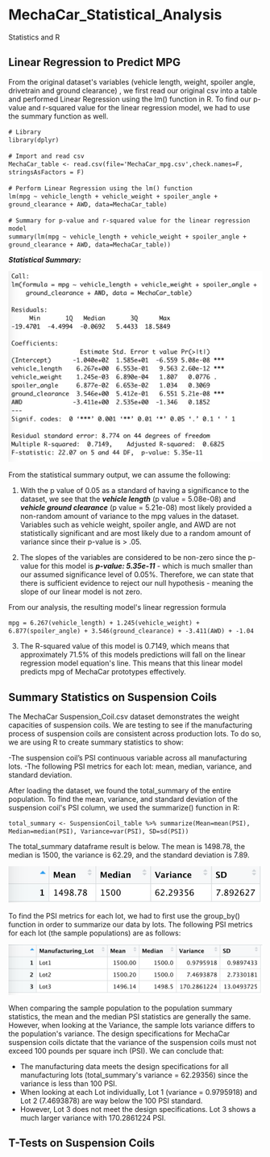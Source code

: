 # MechaCar_Statistical_Analysis
Statistics and R 

## Linear Regression to Predict MPG 
From the original dataset's variables (vehicle length, weight, spoiler angle, drivetrain and ground clearance) , we first read our original csv into a table and performed Linear Regression using the lm() function in R. To find our p-value and r-squared value for the linear regression model, we had to use the summary function as well. 
```
# Library 
library(dplyr)

# Import and read csv
MechaCar_table <- read.csv(file='MechaCar_mpg.csv',check.names=F, stringsAsFactors = F)

# Perform Linear Regression using the lm() function 
lm(mpg ~ vehicle_length + vehicle_weight + spoiler_angle + ground_clearance + AWD, data=MechaCar_table)

# Summary for p-value and r-squared value for the linear regression model
summary(lm(mpg ~ vehicle_length + vehicle_weight + spoiler_angle + ground_clearance + AWD, data=MechaCar_table))
```
***Statistical Summary:*** 

![del1.png](Images/del1.png)


From the statistical summary output, we can assume the following: 

1. With the p value of 0.05 as a standard of having a significance to the dataset, we see that the ***vehicle length*** (p value = 5.08e-08) and ***vehicle ground clearance*** (p value = 5.21e-08) most likely provided a non-random amount of variance to the mpg values in the dataset. Variables such as vehicle weight, spoiler angle, and AWD are not statistically significant and are most likely due to a random amount of variance since their p-value is > .05. 

2. The slopes of the variables are considered to be non-zero since the p-value for this model is ***p-value: 5.35e-11*** - which is much smaller than our assumed significance level of 0.05%. Therefore, we can state that there is sufficient evidence to reject our null hypothesis - meaning the slope of our linear model is not zero. 

From our analysis, the resulting model's linear regression formula 
```
mpg = 6.267(vehicle_length) + 1.245(vehicle_weight) + 6.877(spoiler_angle) + 3.546(ground_clearance) + -3.411(AWD) + -1.04 
```

3. The R-squared value of this model is 0.7149, which means that approximately 71.5% of this models predictions will fall on the linear regression model equation's line. This means that this linear model predicts mpg of MechaCar prototypes effectively. 


## Summary Statistics on Suspension Coils 
The MechaCar Suspension_Coil.csv dataset demonstrates the weight capacities of suspension coils. We are testing to see if the manufacturing process of suspension coils are consistent across production lots. To do so, we are using R to create summary statistics to show: 

-The suspension coil’s PSI continuous variable across all manufacturing lots.
-The following PSI metrics for each lot: mean, median, variance, and standard deviation.

After loading the dataset, we found the total_summary of the entire population. To find the mean, variance, and standard deviation of the suspension coil's PSI column, we used the summarize() function in R: 
```
total_summary <- SuspensionCoil_table %>% summarize(Mean=mean(PSI), Median=median(PSI), Variance=var(PSI), SD=sd(PSI))
```
The total_summary dataframe result is below. The mean is 1498.78, the median is 1500, the variance is 62.29, and the standard deviation is 7.89. 

![total_summary.png](Images/total_summary.png)

To find the PSI metrics for each lot, we had to first use the group_by() function in order to summarize our data by lots. The following PSI metrics for each lot (the sample populations) are as follows: 

![lot_summary.png](Images/lot_summary.png)

When comparing the sample population to the population summary statistics, the mean and the median PSI statistics are generally the same. However, when looking at the Variance, the sample lots variance differs to the population's variance. The design specifications for MechaCar suspension coils dictate that the variance of the suspension coils must not exceed 100 pounds per square inch (PSI). We can conclude that: 
- The manufacturing data meets the design specifications for all manufacturing lots (total_summary's variance = 62.29356) since the variance is less than 100 PSI. 
- When looking at each Lot individually, Lot 1 (variance = 0.9795918) and Lot 2 (7.4693878) are way below the 100 PSI standard. 
- However, Lot 3 does not meet the design specifications. Lot 3 shows a much larger variance with 170.2861224 PSI. 


## T-Tests on Suspension Coils
